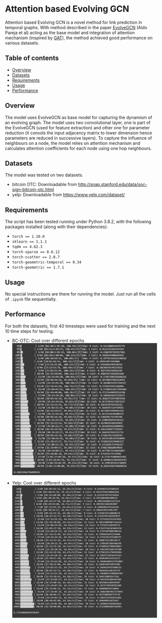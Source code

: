 # Attention based Evolving GCN

Attention based Evolving GCN is a novel method for link prediction in temporal graphs. With method described in the paper [EvolveGCN](https://arxiv.org/abs/1902.10191) (Aldo Pareja et al) acting as the base model and integration of attention mechanism (inspired by [GAT]()), the method achieved good performance on various datasets.

## Table of contents

- [Overview](#overview)
- [Datasets](#datasets)
- [Requirements](#requirements)
- [Usage](#usage)
- [Performance](#performance)

## Overview

The model uses EvolveGCN as base model for capturing the dynamism of an evolving graph. The model uses two convolutional layer, one is part of the EvolveGCN (used for feature extraction) and other one for parameter reduction (it convols the input adjacency matrix to lower dimension hence parameters are reduced in successive layers).
To capture the influence of neighbours on a node, the model relies on attention mechanism and calculates attention coefficients for each node using one hop neighbours.

## Datasets

The model was tested on two datasets.
- bitcoin OTC: Downloadable from http://snap.stanford.edu/data/soc-sign-bitcoin-otc.html
- yelp: Downloadable from https://www.yelp.com/dataset/

## Requirements

The script has been tested running under Python 3.8.2, with the following packages installed (along with their dependencies):
- `torch == 1.10.0`
- `sklearn == 1.1.1`
- `tqdm == 4.62.3`
- `torch-sparse == 0.6.12`
- `torch-scatter == 2.0.7`
- `torch-geometric-temporal == 0.34 `
- `torch-geometric == 1.7.1`

## Usage

No special instructions are there for running the model. Just run all the cells of `.ipynb` file sequentially. 

## Performance

For both the datasets, first 40 timesteps were used for training and the next 10 time steps for testing.
- BC-OTC: Cost over different epochs
![Model performance on BC-OTC dataset](./images/bc-otc.PNG)

- Yelp: Cost over different epochs
![Model performance on Yelp dataset](./images/yelp_cost.PNG)
